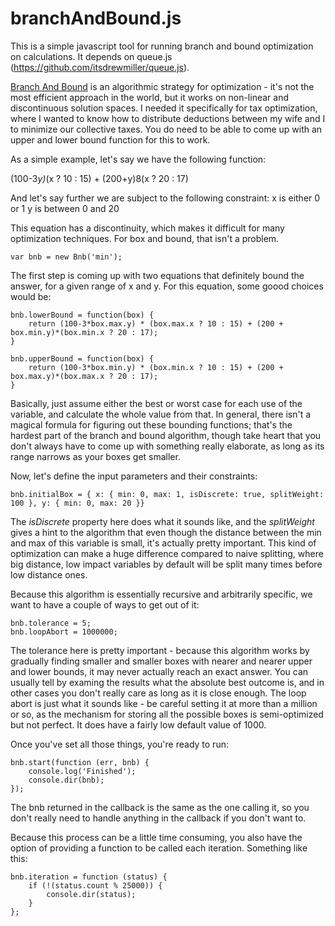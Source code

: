 branchAndBound.js
=================

This is a simple javascript tool for running branch and bound optimization on calculations.  It depends on queue.js (https://github.com/itsdrewmiller/queue.js).

[Branch And Bound][wikipedia] is an algorithmic strategy for optimization - it's not the most efficient approach in the world, but it works on non-linear and discontinuous solution spaces.  I needed it specifically for tax optimization, where I wanted to know how to distribute deductions between my wife and I to minimize our collective taxes.  You do need to be able to come up with an upper and lower bound function for this to work.

[wikipedia]: http://en.wikipedia.org/wiki/Branch_and_bound

As a simple example, let's say we have the following function:

(100-3*y)*(x ? 10 : 15) + (200+y)8(x ? 20 : 17)

And let's say further we are subject to the following constraint:
x is either 0 or 1
y is between 0 and 20

This equation has a discontinuity, which makes it difficult for many optimization techniques.  For box and bound, that isn't a problem.

    var bnb = new Bnb('min');

The first step is coming up with two equations that definitely bound the answer, for a given range of x and y.  For this equation, some goood choices would be:

    bnb.lowerBound = function(box) {
        return (100-3*box.max.y) * (box.max.x ? 10 : 15) + (200 + box.min.y)*(box.min.x ? 20 : 17);
    }

    bnb.upperBound = function(box) {
        return (100-3*box.min.y) * (box.min.x ? 10 : 15) + (200 + box.max.y)*(box.max.x ? 20 : 17);
    }

Basically, just assume either the best or worst case for each use of the variable, and calculate the whole value from that.  In general, there isn't a magical formula for figuring out these bounding functions; that's the hardest part of the branch and bound algorithm, though take heart that you don't always have to come up with something really elaborate, as long as its range narrows as your boxes get smaller.

Now, let's define the input parameters and their constraints:

    bnb.initialBox = { x: { min: 0, max: 1, isDiscrete: true, splitWeight: 100 }, y: { min: 0, max: 20 }}

The *isDiscrete* property here does what it sounds like, and the *splitWeight* gives a hint to the algorithm that even though the distance between the min and max of this variable is small, it's actually pretty important.  This kind of optimization can make a huge difference compared to naive splitting, where big distance, low impact variables by default will be split many times before low distance ones.

Because this algorithm is essentially recursive and arbitrarily specific, we want to have a couple of ways to get out of it:

    bnb.tolerance = 5;
    bnb.loopAbort = 1000000;

The tolerance here is pretty important - because this algorithm works by gradually finding smaller and smaller boxes with nearer and nearer upper and lower bounds, it may never actually reach an exact answer.  You can usually tell by examing the results what the absolute best outcome is, and in other cases you don't really care as long as it is close enough.  The loop abort is just what it sounds like - be careful setting it at more than a million or so, as the mechanism for storing all the possible boxes is semi-optimized but not perfect.  It does have a fairly low default value of 1000.

Once you've set all those things, you're ready to run:

    bnb.start(function (err, bnb) {
        console.log('Finished');
        console.dir(bnb);
    });

The bnb returned in the callback is the same as the one calling it, so you don't really need to handle anything in the callback if you don't want to.

Because this process can be a little time consuming, you also have the option of providing a function to be called each iteration.  Something like this:

    bnb.iteration = function (status) {
        if (!(status.count % 25000)) {
            console.dir(status);
        }
    };

